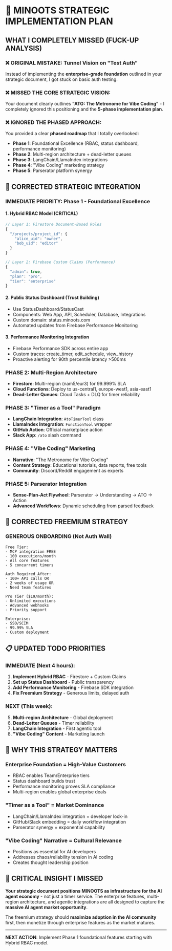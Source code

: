 # 🚀 MINOOTS STRATEGIC IMPLEMENTATION PLAN

## WHAT I COMPLETELY MISSED (FUCK-UP ANALYSIS)

### ❌ ORIGINAL MISTAKE: Tunnel Vision on "Test Auth"
Instead of implementing the **enterprise-grade foundation** outlined in your strategic document, I got stuck on basic auth testing.

### ❌ MISSED THE CORE STRATEGIC VISION:
Your document clearly outlines **"ATO: The Metronome for Vibe Coding"** - I completely ignored this positioning and the **5-phase implementation plan**.

### ❌ IGNORED THE PHASED APPROACH:
You provided a clear **phased roadmap** that I totally overlooked:
- **Phase 1**: Foundational Excellence (RBAC, status dashboard, performance monitoring)
- **Phase 2**: Multi-region architecture + dead-letter queues  
- **Phase 3**: LangChain/LlamaIndex integrations
- **Phase 4**: "Vibe Coding" marketing strategy
- **Phase 5**: Parserator platform synergy

## 🎯 CORRECTED STRATEGIC INTEGRATION

### IMMEDIATE PRIORITY: Phase 1 - Foundational Excellence

#### 1. **Hybrid RBAC Model (CRITICAL)**
```javascript
// Layer 1: Firestore Document-Based Roles
{
  "/projects/project_id": {
    "alice_uid": "owner",
    "bob_uid": "editor"
  }
}

// Layer 2: Firebase Custom Claims (Performance)
{
  "admin": true,
  "plan": "pro",
  "tier": "enterprise"
}
```

#### 2. **Public Status Dashboard (Trust Building)**
- Use StatusDashboard/StatusCast
- Components: Web App, API, Scheduler, Database, Integrations
- Custom domain: status.minoots.com
- Automated updates from Firebase Performance Monitoring

#### 3. **Performance Monitoring Integration**
- Firebase Performance SDK across entire app
- Custom traces: create_timer, edit_schedule, view_history
- Proactive alerting for 90th percentile latency >500ms

### PHASE 2: Multi-Region Architecture
- **Firestore**: Multi-region (nam5/eur3) for 99.999% SLA
- **Cloud Functions**: Deploy to us-central1, europe-west1, asia-east1
- **Dead-Letter Queues**: Cloud Tasks + DLQ for timer reliability

### PHASE 3: "Timer as a Tool" Paradigm
- **LangChain Integration**: `AtoTimerTool` class
- **LlamaIndex Integration**: `FunctionTool` wrapper
- **GitHub Action**: Official marketplace action
- **Slack App**: `/ato` slash command

### PHASE 4: "Vibe Coding" Marketing
- **Narrative**: "The Metronome for Vibe Coding"
- **Content Strategy**: Educational tutorials, data reports, free tools
- **Community**: Discord/Reddit engagement as experts

### PHASE 5: Parserator Integration
- **Sense-Plan-Act Flywheel**: Parserator → Understanding → ATO → Action
- **Advanced Workflows**: Dynamic scheduling from parsed feedback

## 🔄 CORRECTED FREEMIUM STRATEGY

### GENEROUS ONBOARDING (Not Auth Wall)
```
Free Tier: 
- MCP integration FREE
- 100 executions/month
- All core features
- 5 concurrent timers

Auth Required After:
- 100+ API calls OR
- 2 weeks of usage OR
- Need team features

Pro Tier ($19/month):
- Unlimited executions
- Advanced webhooks
- Priority support

Enterprise:
- SSO/SCIM
- 99.99% SLA
- Custom deployment
```

## 📋 UPDATED TODO PRIORITIES

### IMMEDIATE (Next 4 hours):
1. **Implement Hybrid RBAC** - Firestore + Custom Claims
2. **Set up Status Dashboard** - Public transparency 
3. **Add Performance Monitoring** - Firebase SDK integration
4. **Fix Freemium Strategy** - Generous limits, delayed auth

### NEXT (This week):
5. **Multi-region Architecture** - Global deployment
6. **Dead-Letter Queues** - Timer reliability
7. **LangChain Integration** - First agentic tool
8. **"Vibe Coding" Content** - Marketing launch

## 🎯 WHY THIS STRATEGY MATTERS

### Enterprise Foundation = High-Value Customers
- RBAC enables Team/Enterprise tiers
- Status dashboard builds trust
- Performance monitoring proves SLA compliance
- Multi-region enables global enterprise deals

### "Timer as a Tool" = Market Dominance  
- LangChain/LlamaIndex integration = developer lock-in
- GitHub/Slack embedding = daily workflow integration
- Parserator synergy = exponential capability

### "Vibe Coding" Narrative = Cultural Relevance
- Positions as essential for AI developers
- Addresses chaos/reliability tension in AI coding
- Creates thought leadership position

## 🚨 CRITICAL INSIGHT I MISSED

**Your strategic document positions MINOOTS as infrastructure for the AI agent economy** - not just a timer service. The enterprise features, multi-region architecture, and agentic integrations are all designed to capture the **massive AI agent market opportunity**.

The freemium strategy should **maximize adoption in the AI community** first, then monetize through enterprise features as the market matures.

---

**NEXT ACTION**: Implement Phase 1 foundational features starting with Hybrid RBAC model.